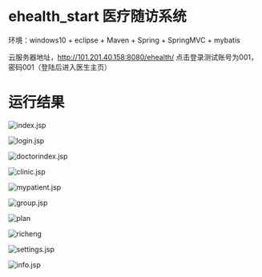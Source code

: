 # ehealth_start 医疗随访系统

环境：windows10 + eclipse + Maven + Spring + SpringMVC + mybatis

云服务器地址，http://101.201.40.158:8080/ehealth/ 点击登录测试账号为001，密码001（登陆后进入医生主页）

# 运行结果
![index.jsp](https://github.com/liuluyeah/ehealth_start/blob/master/result/%E9%A6%96%E9%A1%B5.png)

![login.jsp](https://github.com/liuluyeah/ehealth_start/blob/master/result/%E9%A6%96%E9%A1%B51.png)

![doctorindex.jsp](https://github.com/liuluyeah/ehealth_start/blob/master/result/%E5%8C%BB%E7%94%9F%E4%B8%BB%E9%A1%B5.png)

![clinic.jsp](https://github.com/liuluyeah/ehealth_start/blob/master/result/%E5%8C%BB%E7%94%9F%E5%8A%9F%E8%83%BD1.png)

![mypatient.jsp](https://github.com/liuluyeah/ehealth_start/blob/master/result/%E6%88%91%E7%9A%84%E7%97%85%E4%BA%BA.png)

![group.jsp](https://github.com/liuluyeah/ehealth_start/blob/master/result/%E7%97%85%E4%BA%BA%E5%88%86%E7%BB%84.png)

![plan](https://github.com/liuluyeah/ehealth_start/blob/master/result/%E7%BB%B4%E6%8A%A4%E8%AF%8A%E7%96%97%E8%AE%A1%E5%88%92.png)

![richeng](https://github.com/liuluyeah/ehealth_start/blob/master/result/%E6%97%A5%E7%A8%8B%E7%AE%A1%E7%90%86.png)

![settings.jsp](https://github.com/liuluyeah/ehealth_start/blob/master/result/%E8%AE%BE%E7%BD%AE.png)

![info.jsp](https://github.com/liuluyeah/ehealth_start/blob/master/result/%E4%B8%AA%E4%BA%BA%E4%BF%A1%E6%81%AF%E6%9F%A5%E7%9C%8B.png)

